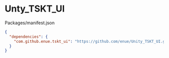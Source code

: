 # Unty_TSKT_UI

Packages/manifest.json

```json
{
  "dependencies": {
    "com.github.enue.tskt_ui": "https://github.com/enue/Unity_TSKT_UI.git",
  }
}
```
